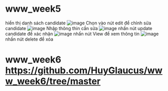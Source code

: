 # www_week5
hiển thị danh sách candidate
![image](https://github.com/HuyGlaucus/www_week5/assets/116423850/79faef33-4b5b-4852-beb4-d5be32f27557)
Chọn vào nút edit để chỉnh sửa candidate
![image](https://github.com/HuyGlaucus/www_week5/assets/116423850/e86bf18f-2457-45fa-804e-9dfb4b6ba4ac)
Nhập thông thin cần sửa 
![image](https://github.com/HuyGlaucus/www_week5/assets/116423850/b11fe987-7721-4c6d-b5c9-b7d621abe29c)
nhấn nút update candidate để xác nhận
![image](https://github.com/HuyGlaucus/www_week5/assets/116423850/f987291c-7597-49df-b4c9-b94393a907c4)
nhấn nút View để xem thông tin 
![image](https://github.com/HuyGlaucus/www_week5/assets/116423850/12c8dbb5-29d7-47de-bfa4-bfdc1b396a4c)
nhấn nút delete để xóa


# www_week6 https://github.com/HuyGlaucus/www_week6/tree/master

